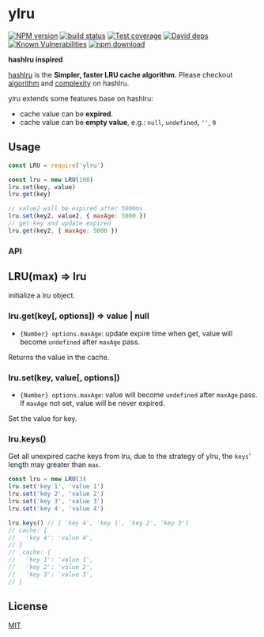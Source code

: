 # ylru

[![NPM version][npm-image]][npm-url]
[![build status][travis-image]][travis-url]
[![Test coverage][codecov-image]][codecov-url]
[![David deps][david-image]][david-url]
[![Known Vulnerabilities][snyk-image]][snyk-url]
[![npm download][download-image]][download-url]

[npm-image]: https://img.shields.io/npm/v/ylru.svg?style=flat-square
[npm-url]: https://npmjs.org/package/ylru
[travis-image]: https://img.shields.io/travis/node-modules/ylru.svg?style=flat-square
[travis-url]: https://travis-ci.org/node-modules/ylru
[codecov-image]: https://img.shields.io/codecov/c/github/node-modules/ylru.svg?style=flat-square
[codecov-url]: https://codecov.io/github/node-modules/ylru?branch=master
[david-image]: https://img.shields.io/david/node-modules/ylru.svg?style=flat-square
[david-url]: https://david-dm.org/node-modules/ylru
[snyk-image]: https://snyk.io/test/npm/ylru/badge.svg?style=flat-square
[snyk-url]: https://snyk.io/test/npm/ylru
[download-image]: https://img.shields.io/npm/dm/ylru.svg?style=flat-square
[download-url]: https://npmjs.org/package/ylru

**hashlru inspired**

[hashlru](https://github.com/dominictarr/hashlru) is the **Simpler, faster LRU cache algorithm.**
Please checkout [algorithm](https://github.com/dominictarr/hashlru#algorithm) and [complexity](https://github.com/dominictarr/hashlru#complexity) on hashlru.

ylru extends some features base on hashlru:

- cache value can be **expired**.
- cache value can be **empty value**, e.g.: `null`, `undefined`, `''`, `0`

## Usage

```js
const LRU = require('ylru')

const lru = new LRU(100)
lru.set(key, value)
lru.get(key)

// value2 will be expired after 5000ms
lru.set(key2, value2, { maxAge: 5000 })
// get key and update expired
lru.get(key2, { maxAge: 5000 })
```

### API

## LRU(max) => lru

initialize a lru object.

### lru.get(key[, options]) => value | null

- `{Number} options.maxAge`: update expire time when get, value will become `undefined` after `maxAge` pass.

Returns the value in the cache.

### lru.set(key, value[, options])

- `{Number} options.maxAge`: value will become `undefined` after `maxAge` pass.
  If `maxAge` not set, value will be never expired.

Set the value for key.

### lru.keys()

Get all unexpired cache keys from lru, due to the strategy of ylru, the `keys`' length may greater than `max`.

```js
const lru = new LRU(3)
lru.set('key 1', 'value 1')
lru.set('key 2', 'value 2')
lru.set('key 3', 'value 3')
lru.set('key 4', 'value 4')

lru.keys() // [ 'key 4', 'key 1', 'key 2', 'key 3']
// cache: {
//   'key 4': 'value 4',
// }
// _cache: {
//   'key 1': 'value 1',
//   'key 2': 'value 2',
//   'key 3': 'value 3',
// }
```

## License

[MIT](LICENSE)
